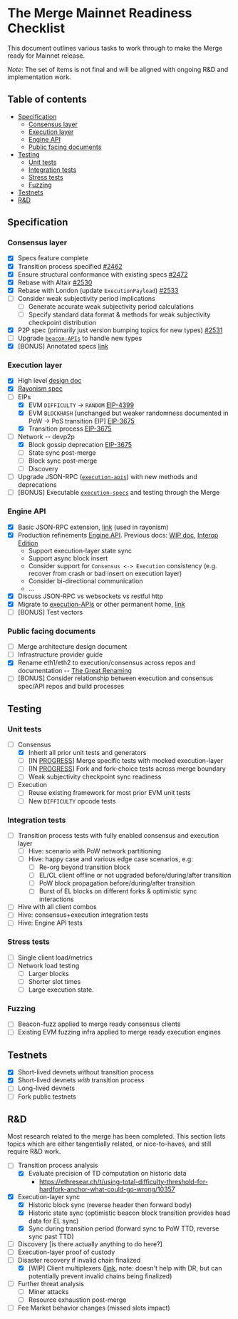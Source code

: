 # The Merge Mainnet Readiness Checklist

This document outlines various tasks to work through to make the Merge ready for Mainnet release.

*Note*: The set of items is not final and will be aligned with ongoing R&D and implementation work.

## Table of contents

<!-- TOC -->
<!-- START doctoc generated TOC please keep comment here to allow auto update -->
<!-- DON'T EDIT THIS SECTION, INSTEAD RE-RUN doctoc TO UPDATE -->

- [Specification](#specification)
  - [Consensus layer](#consensus-layer)
  - [Execution layer](#execution-layer)
  - [Engine API](#engine-api)
  - [Public facing documents](#public-facing-documents)
- [Testing](#testing)
  - [Unit tests](#unit-tests)
  - [Integration tests](#integration-tests)
  - [Stress tests](#stress-tests)
  - [Fuzzing](#fuzzing)
- [Testnets](#testnets)
- [R&D](#rd)

<!-- END doctoc generated TOC please keep comment here to allow auto update -->
<!-- /TOC -->

## Specification

### Consensus layer

* [x] Specs feature complete
* [x] Transition process specified [#2462](https://github.com/ethereum/consensus-specs/pull/2462)
* [x] Ensure structural conformance with existing specs [#2472](https://github.com/ethereum/consensus-specs/pull/2472) 
* [x] Rebase with Altair [#2530](https://github.com/ethereum/eth2.0-specs/pull/2530)
* [x] Rebase with London (update `ExecutionPayload`) [#2533](https://github.com/ethereum/consensus-specs/pull/2533)
* [ ] Consider weak subjectivity period implications
  * [ ] Generate accurate weak subjectivity period calculations
  * [ ] Specify standard data format & methods for weak subjectivity checkpoint distribution
* [x] P2P spec (primarily just version bumping topics for new types) [#2531](https://github.com/ethereum/consensus-specs/pull/2531)
* [ ] Upgrade [`beacon-APIs`](https://github.com/ethereum/beacon-apis) to handle new types
* [x] [BONUS] Annotated specs [link](https://github.com/ethereum/annotated-spec/tree/master/merge)

### Execution layer

* [x] High level [design doc](https://hackmd.io/@n0ble/ethereum_consensus_upgrade_mainnet_perspective)
* [x] [Rayonism spec](https://github.com/ethereum/rayonism/blob/master/specs/merge.md)
* [ ] EIPs
    * [x] EVM `DIFFICULTY` -> `RANDOM` [EIP-4399](https://eips.ethereum.org/EIPS/eip-4399)
    * [x] EVM `BLOCKHASH` [unchanged but weaker randomness documented in PoW -> PoS transition EIP] [EIP-3675](https://eips.ethereum.org/EIPS/eip-3675)
    * [x] Transition process [EIP-3675](https://eips.ethereum.org/EIPS/eip-3675)
* [ ] Network -- devp2p
    * [x] Block gossip deprecation [EIP-3675](https://eips.ethereum.org/EIPS/eip-3675)
    * [ ] State sync post-merge
    * [ ] Block sync post-merge
    * [ ] Discovery
* [ ] Upgrade JSON-RPC ([`execution-apis`](https://github.com/ethereum/execution-apis)) with new methods and deprecations
* [ ] [BONUS] Executable [`execution-specs`](https://github.com/ethereum/execution-specs/pull/219) and testing through the Merge

### Engine API

* [x] Basic JSON-RPC extension, [link](https://github.com/ethereum/rayonism/blob/master/specs/merge.md#consensus-json-rpc) (used in rayonism)
* [x] Production refinements [Engine API](https://github.com/ethereum/execution-apis/blob/main/src/engine/specification.md). Previous docs: [WIP doc](https://hackmd.io/@n0ble/consensus_api_design_space), [Interop Edition](https://github.com/ethereum/execution-apis/blob/main/src/engine/interop/specification.md)
    * Support execution-layer state sync
    * Support async block insert
    * Consider support for `Consensus <-> Execution` consistency (e.g. recover from crash or bad insert on execution layer)
    * Consider bi-directional communication
    * ...
* [x] Discuss JSON-RPC vs websockets vs restful http
* [x] Migrate to [execution-APIs](https://github.com/ethereum/execution-APIs) or other permanent home, [link](https://github.com/ethereum/execution-apis/tree/main/src/engine)
* [ ] [BONUS] Test vectors

### Public facing documents

* [ ] Merge architecture design document
* [ ] Infrastructure provider guide
* [x] Rename eth1/eth2 to execution/consensus across repos and documentation -- [The Great Renaming](https://notes.ethereum.org/@timbeiko/great-renaming)
* [ ] [BONUS] Consider relationship between execution and consensus spec/API repos and build processes

## Testing

### Unit tests

* [ ] Consensus
    * [x] Inherit all prior unit tests and generators
    * [ ] [IN [PROGRESS](https://github.com/ethereum/eth2.0-specs/tree/dev/tests/core/pyspec/eth2spec/test/merge)] Merge specific tests with mocked execution-layer
    * [ ] [IN [PROGRESS](https://github.com/ethereum/consensus-specs/tree/dev/tests/core/pyspec/eth2spec/test/merge/fork_choice)] Fork and fork-choice tests across merge boundary
    * [ ] Weak subjectivity checkpoint sync readiness
* [ ] Execution
    * [ ] Reuse existing framework for most prior EVM unit tests
    * [ ] New `DIFFICULTY` opcode tests

### Integration tests

* [ ] Transition process tests with fully enabled consensus and execution layer
    * [ ] Hive: scenario with PoW network partitioning
    * [ ] Hive: happy case and various edge case scenarios, e.g:
      * [ ] Re-org beyond transition block
      * [ ] EL/CL client offline or not upgraded before/during/after transition
      * [ ] PoW block propagation before/during/after transition
      * [ ] Burst of EL blocks on different forks & optimistic sync interactions
* [ ] Hive with all client combos
* [ ] Hive: consensus+execution integration tests
* [ ] Hive: Engine API tests

### Stress tests

* [ ] Single client load/metrics
* [ ] Network load testing 
  * [ ] Larger blocks
  * [ ] Shorter slot times
  * [ ] Large execution state. 

### Fuzzing

* [ ] Beacon-fuzz applied to merge ready consensus clients
* [ ] Existing EVM fuzzing infra applied to merge ready execution engines

## Testnets

* [X] Short-lived devnets without transition process
* [X] Short-lived devnets *with* transition process
* [ ] Long-lived devnets
* [ ] Fork public testnets

## R&D

Most research related to the merge has been completed. This section lists topics which are either tangentially related, or nice-to-haves, and still require R&D work.

* [ ] Transition process analysis
    * [x] Evaluate precision of TD computation on historic data
        * https://ethresear.ch/t/using-total-difficulty-threshold-for-hardfork-anchor-what-could-go-wrong/10357
* [x] Execution-layer sync
    * [x] Historic block sync (reverse header then forward body)
    * [x] Historic state sync (optimistic beacon block transition provides head data for EL sync)
    * [x] Sync during transition period (forward sync to PoW TTD, reverse sync past TTD)
* [ ] Discovery [is there actually anything to do here?]
* [ ] Execution-layer proof of custody
* [ ] Disaster recovery if invalid chain finalized
  * [x] [WIP] Client multiplexers ([link](https://github.com/karalabe/minority), note: doesn't help with DR, but can potentially prevent invalid chains being finalized)
* [ ] Further threat analysis
    * [ ] Miner attacks
    * [ ] Resource exhaustion post-merge
* [ ] Fee Market behavior changes (missed slots impact)
